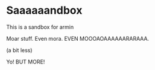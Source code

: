 # Saaaaaandbox

This is a sandbox for armin

Moar stuff. Even mora. EVEN MOOOAOAAAAAARARAAA.

(a bit less)

Yo! BUT MORE!
